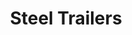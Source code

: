 ---
title: "Steel Trailers"
weight: 3
description: "The hottest trend in the food trailer business. With a stunning and trendy retro design, our builds offer top-of-the-line amenities, safety and reliability."
thumbnail_image: "wp-content/uploads/2019/09/banner2.jpg"
---